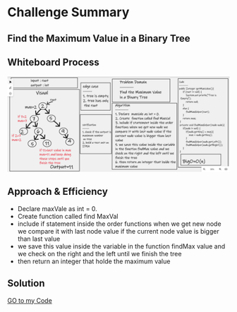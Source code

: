 # Challenge Summary
## Find the Maximum Value in a Binary Tree


## Whiteboard Process
![tree-max](../asset/treemax.png)

## Approach & Efficiency
* Declare  maxVale as int = 0. 
* Create  function called find MaxVal
* include if statement inside the order functions when we get new node we compare it with last node value if the current node value is bigger than last value 
* we save this value inside the variable in the function findMax value and we check on the right and the left until we finish the tree 
* then return an integer that holde the maximum value

## Solution
[GO to my Code](https://github.com/hashem98/data-structures-and-algorithms/blob/main/Java/BinaryTree/app/src/main/java/BinaryTree/BinaryTree.java)
